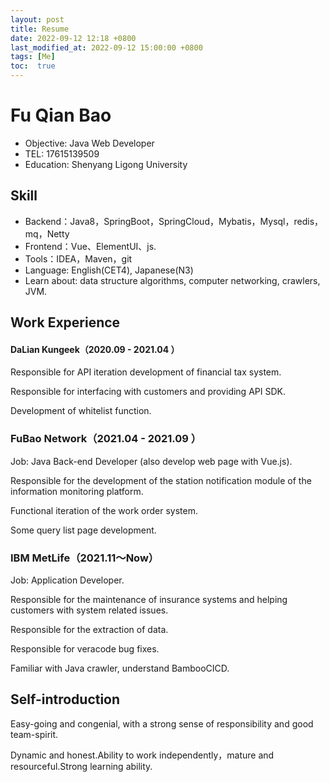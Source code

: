 ```yaml
---
layout: post
title: Resume
date: 2022-09-12 12:18 +0800
last_modified_at: 2022-09-12 15:00:00 +0800
tags: [Me]
toc:  true
---
```


# Fu Qian Bao

- Objective: Java Web Developer
- TEL: 17615139509
- Education: Shenyang Ligong University

## Skill

- Backend：Java8，SpringBoot，SpringCloud，Mybatis，Mysql，redis，mq，Netty
- Frontend：Vue、ElementUI、js.
- Tools：IDEA，Maven，git
- Language: English(CET4), Japanese(N3)
- Learn about: data structure algorithms, computer networking, crawlers, JVM.

## Work Experience
#### DaLian Kungeek（2020.09 - 2021.04 ）

Responsible for API iteration development of financial tax system. 

Responsible for interfacing with customers and providing API SDK. 

Development of whitelist function.

### FuBao Network（2021.04 - 2021.09 ）

Job: Java Back-end Developer (also develop web page with Vue.js). 

Responsible for the development of the station notification module of the information monitoring platform. 

Functional iteration of the work order system. 

Some query list page development.

### IBM MetLife（2021.11～Now）

Job: Application Developer.

Responsible for the maintenance of insurance systems and helping customers with system related issues. 

Responsible for the extraction of data.

Responsible for veracode bug fixes.

Familiar with Java crawler, understand BambooCICD.

## Self-introduction

Easy-going and congenial, with a strong sense of responsibility and good team-spirit. 

Dynamic and honest.Ability to work independently，mature and resourceful.Strong learning ability.
